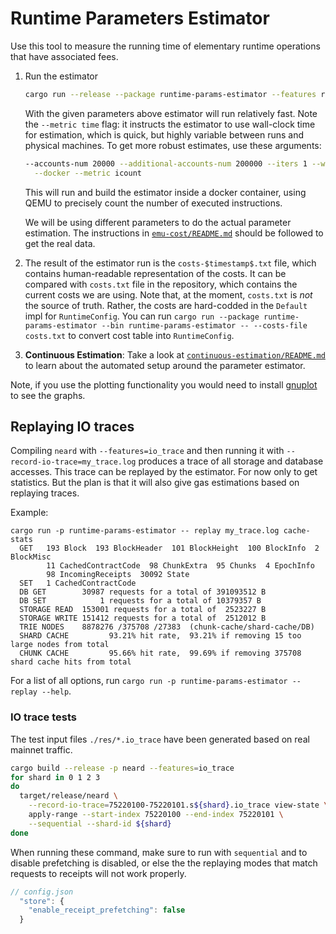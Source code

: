 # Runtime Parameters Estimator

Use this tool to measure the running time of elementary runtime operations that have associated fees.

1. Run the estimator
    ```bash
    cargo run --release --package runtime-params-estimator --features required --bin runtime-params-estimator -- --accounts-num 20000 --additional-accounts-num 200000 --iters 1 --warmup-iters 1 --metric time
    ```

    With the given parameters above estimator will run relatively fast.
    Note the `--metric time` flag: it instructs the estimator to use wall-clock time for estimation, which is quick, but highly variable between runs and physical machines.
    To get more robust estimates, use these arguments:

    ```bash
    --accounts-num 20000 --additional-accounts-num 200000 --iters 1 --warmup-iters 1 \
      --docker --metric icount
    ```

    This will run and build the estimator inside a docker container, using QEMU to precisely count the number of executed instructions.

    We will be using different parameters to do the actual parameter estimation.
    The instructions in [`emu-cost/README.md`](./emu-cost/README.md) should be followed to get the real data.

2. The result of the estimator run is the `costs-$timestamp$.txt` file, which contains human-readable representation of the costs.
   It can be compared with `costs.txt` file in the repository, which contains the current costs we are using.
   Note that, at the moment, `costs.txt` is *not* the source of truth.
   Rather, the costs are hard-codded in the `Default` impl for `RuntimeConfig`.
   You can run `cargo run --package runtime-params-estimator --bin runtime-params-estimator -- --costs-file costs.txt` to convert cost table into `RuntimeConfig`.

3. **Continuous Estimation**: Take a look at [`continuous-estimation/README.md`](./continuous-estimation/README.md) to learn about the automated setup around the parameter estimator.

Note, if you use the plotting functionality you would need to install [gnuplot](http://gnuplot.info/) to see the graphs.

## Replaying IO traces

Compiling `neard` with `--features=io_trace` and then running it with
`--record-io-trace=my_trace.log` produces a trace of all storage and database
accesses. This trace can be replayed by the estimator. For now only to get
statistics. But the plan is that it will also give gas estimations based on
replaying traces.

Example:
```
cargo run -p runtime-params-estimator -- replay my_trace.log cache-stats
  GET   193 Block  193 BlockHeader  101 BlockHeight  100 BlockInfo  2 BlockMisc
        11 CachedContractCode  98 ChunkExtra  95 Chunks  4 EpochInfo  
        98 IncomingReceipts  30092 State  
  SET   1 CachedContractCode  
  DB GET        30987 requests for a total of 391093512 B
  DB SET            1 requests for a total of 10379357 B
  STORAGE READ  153001 requests for a total of  2523227 B
  STORAGE WRITE 151412 requests for a total of  2512012 B
  TRIE NODES    8878276 /375708 /27383  (chunk-cache/shard-cache/DB)
  SHARD CACHE         93.21% hit rate,  93.21% if removing 15 too large nodes from total
  CHUNK CACHE         95.66% hit rate,  99.69% if removing 375708 shard cache hits from total
```

For a list of all options, run `cargo run -p runtime-params-estimator -- replay --help`.

### IO trace tests

The test input files `./res/*.io_trace` have been generated based on real mainnet traffic.

```bash
cargo build --release -p neard --features=io_trace
for shard in 0 1 2 3
do
  target/release/neard \
    --record-io-trace=75220100-75220101.s${shard}.io_trace view-state \
    apply-range --start-index 75220100 --end-index 75220101 \
    --sequential --shard-id ${shard}
done
```

When running these command, make sure to run with `sequential` and to disable
prefetching is disabled, or else the the replaying modes that match requests to
receipts will not work properly.

```js
// config.json
  "store": {
    "enable_receipt_prefetching": false
  }
```
